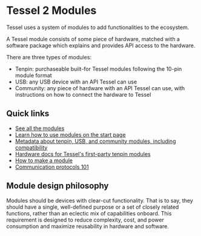 # Tessel 2 Modules

Tessel uses a system of modules to add functionalities to the ecosystem.

A Tessel module consists of some piece of hardware, matched with a software package which explains and provides API access to the hardware.

There are three types of modules:

* Tenpin: purchaseable built-for Tessel modules following the 10-pin module format
* USB: any USB device with an API Tessel can use
* Community: any piece of hardware with an API Tessel can use, with instructions on how to connect the hardware to Tessel

## Quick links

* [See all the modules](//tessel.io/modules)
* [Learn how to use modules on the start page](//start.tessel.io/modules)
* [Metadata about tenpin, USB, and community modules, including compatibility](https://github.com/tessel/hardware-modules)
* [Hardware docs for Tessel's first-party tenpin modules](https://github.com/tessel/hardware/blob/master/modules-overview.md)
* [How to make a module](//tessel.io/diy)
* [Communication protocols 101](https://tessel.io/docs/communicationProtocols)

## Module design philosophy

Modules should be devices with clear-cut functionality. That is to say, they should have a single, well-defined purpose or a set of closely related functions, rather than an eclectic mix of capabilities onboard. This requirement is designed to reduce complexity, cost, and power consumption and maximize reusability in hardware and software.
